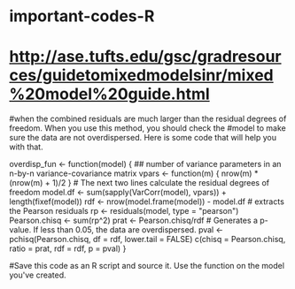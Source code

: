 # important-codes-R

# http://ase.tufts.edu/gsc/gradresources/guidetomixedmodelsinr/mixed%20model%20guide.html

#when the combined residuals are much larger than the residual degrees of freedom. When you use this method, you should check the #model to make sure the data are not overdispersed. Here is some code that will help you with that.

overdisp_fun <- function(model) {
    ## number of variance parameters in an n-by-n variance-covariance matrix
    vpars <- function(m) {
        nrow(m) * (nrow(m) + 1)/2
    }
    # The next two lines calculate the residual degrees of freedom
    model.df <- sum(sapply(VarCorr(model), vpars)) + length(fixef(model))
    rdf <- nrow(model.frame(model)) - model.df
    # extracts the Pearson residuals
    rp <- residuals(model, type = "pearson")
    Pearson.chisq <- sum(rp^2)
    prat <- Pearson.chisq/rdf
    # Generates a p-value. If less than 0.05, the data are overdispersed.
    pval <- pchisq(Pearson.chisq, df = rdf, lower.tail = FALSE)
    c(chisq = Pearson.chisq, ratio = prat, rdf = rdf, p = pval)
}

#Save this code as an R script and source it. Use the function on the model you've created.
